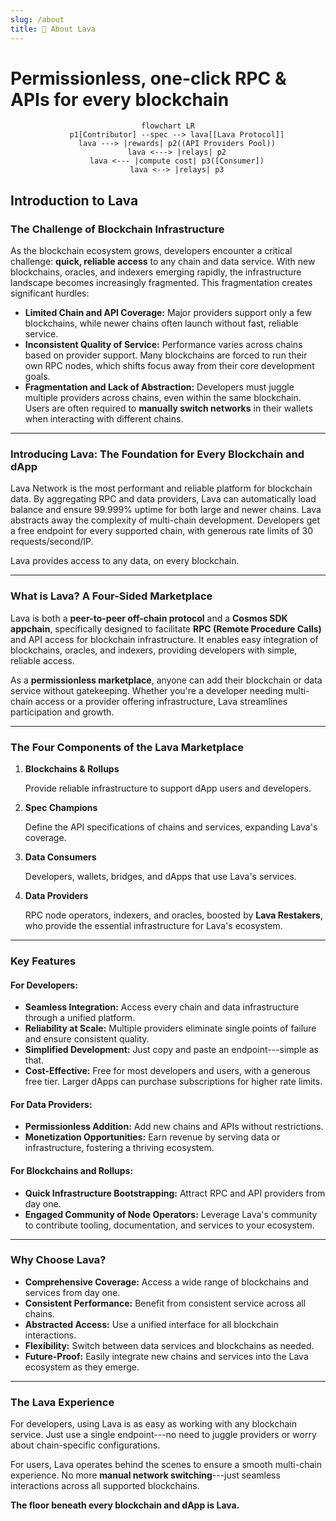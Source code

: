 ```yaml
---
slug: /about
title: 🌋 About Lava
---
```


# Permissionless, one-click RPC & APIs for every blockchain

<center>

```mermaid
flowchart LR
    p1[Contributor] --spec --> lava[[Lava Protocol]]
    lava ---> |rewards| p2((API Providers Pool))
    lava <---> |relays| p2
    lava <--- |compute cost| p3([Consumer])
    lava <--> |relays| p3
```

</center>

## **Introduction to Lava**

### **The Challenge of Blockchain Infrastructure**

As the blockchain ecosystem grows, developers encounter a critical challenge: **quick, reliable access** to any chain and data service. With new blockchains, oracles, and indexers emerging rapidly, the infrastructure landscape becomes increasingly fragmented. This fragmentation creates significant hurdles:

- **Limited Chain and API Coverage:** Major providers support only a few blockchains, while newer chains often launch without fast, reliable service.
- **Inconsistent Quality of Service:** Performance varies across chains based on provider support. Many blockchains are forced to run their own RPC nodes, which shifts focus away from their core development goals.
- **Fragmentation and Lack of Abstraction:** Developers must juggle multiple providers across chains, even within the same blockchain. Users are often required to **manually switch networks** in their wallets when interacting with different chains.

---

### **Introducing Lava: The Foundation for Every Blockchain and dApp**

Lava Network is the most performant and reliable platform for blockchain data. By aggregating RPC and data providers, Lava can automatically load balance and ensure 99.999% uptime for both large and newer chains. Lava abstracts away the complexity of multi-chain development. Developers get a free endpoint for every supported chain, with generous rate limits of 30 requests/second/IP.

Lava provides access to any data, on every blockchain.

---

### **What is Lava? A Four-Sided Marketplace**

Lava is both a **peer-to-peer off-chain protocol** and a **Cosmos SDK appchain**, specifically designed to facilitate **RPC (Remote Procedure Calls)** and API access for blockchain infrastructure. It enables easy integration of blockchains, oracles, and indexers, providing developers with simple, reliable access.

As a **permissionless marketplace**, anyone can add their blockchain or data service without gatekeeping. Whether you're a developer needing multi-chain access or a provider offering infrastructure, Lava streamlines participation and growth.

---

### **The Four Components of the Lava Marketplace**

1.  **Blockchains & Rollups**

    Provide reliable infrastructure to support dApp users and developers.

2.  **Spec Champions**

    Define the API specifications of chains and services, expanding Lava's coverage.

3.  **Data Consumers**

    Developers, wallets, bridges, and dApps that use Lava's services.

4.  **Data Providers**

    RPC node operators, indexers, and oracles, boosted by **Lava Restakers**, who provide the essential infrastructure for Lava's ecosystem.

---

### **Key Features**

#### **For Developers:**

- **Seamless Integration:** Access every chain and data infrastructure through a unified platform.
- **Reliability at Scale:** Multiple providers eliminate single points of failure and ensure consistent quality.
- **Simplified Development:** Just copy and paste an endpoint---simple as that.
- **Cost-Effective:** Free for most developers and users, with a generous free tier. Larger dApps can purchase subscriptions for higher rate limits.

#### **For Data Providers:**

- **Permissionless Addition:** Add new chains and APIs without restrictions.
- **Monetization Opportunities:** Earn revenue by serving data or infrastructure, fostering a thriving ecosystem.

#### **For Blockchains and Rollups:**

- **Quick Infrastructure Bootstrapping:** Attract RPC and API providers from day one.
- **Engaged Community of Node Operators:** Leverage Lava's community to contribute tooling, documentation, and services to your ecosystem.

---

### **Why Choose Lava?**

- **Comprehensive Coverage:** Access a wide range of blockchains and services from day one.
- **Consistent Performance:** Benefit from consistent service across all chains.
- **Abstracted Access:** Use a unified interface for all blockchain interactions.
- **Flexibility:** Switch between data services and blockchains as needed.
- **Future-Proof:** Easily integrate new chains and services into the Lava ecosystem as they emerge.

---

### **The Lava Experience**

For developers, using Lava is as easy as working with any blockchain service. Just use a single endpoint---no need to juggle providers or worry about chain-specific configurations.

For users, Lava operates behind the scenes to ensure a smooth multi-chain experience. No more **manual network switching**---just seamless interactions across all supported blockchains.

**The floor beneath every blockchain and dApp is Lava.**
